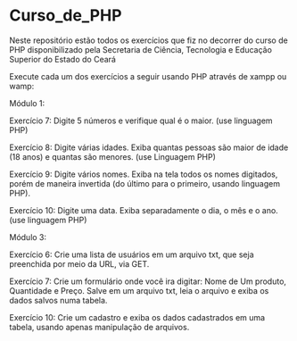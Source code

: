 # Curso_de_PHP
 Neste repositório estão todos os exercícios que fiz no decorrer do curso de PHP disponibilizado pela Secretaria de Ciência, Tecnologia e Educação Superior do Estado do Ceará

Execute cada um dos exercícios a seguir usando PHP através de xampp ou wamp:

Módulo 1:

Exercício 7: Digite 5 números e verifique qual é o maior. (use linguagem PHP)

Exercício 8: Digite várias idades. Exiba quantas pessoas são  maior  de  idade  (18  anos)  e  quantas  são menores. (use Linguagem PHP)

Exercício 9: Digite vários nomes. Exiba na tela todos os nomes digitados, porém de maneira invertida (do último para o primeiro, usando linguagem PHP).

Exercício 10: Digite uma data. Exiba separadamente o dia, o mês e o ano. (use linguagem PHP)

Módulo 3:

Exercício 6: Crie uma lista de usuários em um arquivo txt, que seja preenchida por meio da URL, via GET.

Exercício 7: Crie um formulário onde você ira digitar: Nome de Um produto, Quantidade e Preço. Salve em um arquivo txt, leia o arquivo e exiba os dados salvos numa tabela.

Exercício 10: Crie um cadastro e exiba os dados cadastrados em uma tabela, usando apenas manipulação de arquivos.
